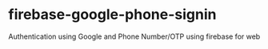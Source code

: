 # firebase-google-phone-signin
Authentication using Google and Phone Number/OTP using firebase for web
